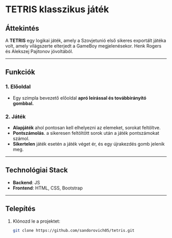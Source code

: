 # TETRIS klasszikus játék

## Áttekintés
A **TETRIS** egy logikai játék, amely a Szovjetunió első sikeres exportált játéka volt, amely világszerte elterjedt a GameBoy megjelenésekor. Henk Rogers és Alekszej Pajitonov jóvoltából.

---

## Funkciók

### 1. Előoldal
- Egy szimpla bevezető előoldal **apró leírással és továbbirányító gombbal.**

### 2. Játék
- **Alapjáték** ahol pontosan kell elhelyezni az elemeket, sorokat feltöltve.
- **Pontszámolás**. a sikeresen feltöltött sorok után a játék pontszámokat számol.
- **Sikertelen** játék esetén a játék véget ér, és egy újrakezdés gomb jelenik meg.
---

## Technológiai Stack
- **Backend**: JS
- **Frontend**: HTML, CSS, Bootstrap

---

## Telepítés
1. Klónozd le a projektet:
   ```bash
   git clone https://github.com/sandorovich05/tetris.git

